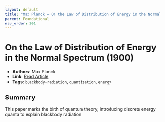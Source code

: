 ```yaml
---
layout: default
title: "Max Planck – On the Law of Distribution of Energy in the Normal Spectrum (1900)"
parent: Foundational
nav_order: 101
---
```


# On the Law of Distribution of Energy in the Normal Spectrum (1900)

- **Authors**: Max Planck  
- **Link**: [Read Article](https://www.astro.puc.cl/~rparra/tools/PAPERS/planck1901.pdf)  
- **Tags**: `blackbody-radiation`, `quantization`, `energy`

## Summary

This paper marks the birth of quantum theory, introducing discrete energy quanta to explain blackbody radiation.
